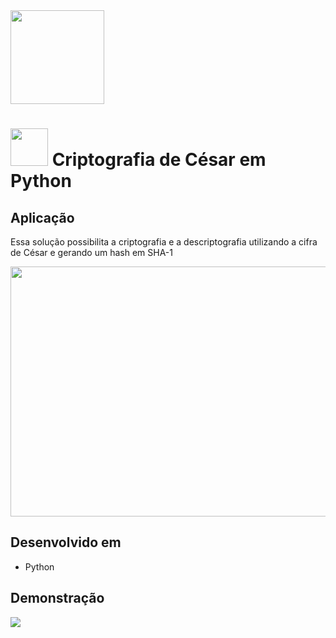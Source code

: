 <img src="https://raw.githubusercontent.com/raphaellabartoncello/CifraCesar-Python/master/img/ceasar.png" height="150" width="150">

<h1><img src="https://raw.githubusercontent.com/raphaellabartoncello/CifraCesar-Python/master/img/cadeado.jpg" height="60" width="60"> Criptografia de César em Python </h1>

<h2>Aplicação</h2>

Essa solução possibilita a criptografia e a descriptografia utilizando a cifra de César e gerando um hash em SHA-1

<img src="https://raw.githubusercontent.com/raphaellabartoncello/CifraCesar-Python/master/img/crypt.png" height="400" width="600">

<h2>Desenvolvido em</h2>
<ul>
<li>Python</li>
</ul>

<h2>Demonstração</h2>

<img src="https://raw.githubusercontent.com/raphaellabartoncello/CifraCesar-Python/master/img/Demo.PNG">